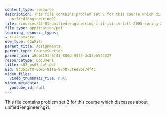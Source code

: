 ```yaml
---
content_type: resource
description: This file contains problem set 2 for this course which discusses about
  unified?engineering?I.
file: /courses/16-01-unified-engineering-i-ii-iii-iv-fall-2005-spring-2006/9c3538f00b2691fa87585fed85234f4c_s02_ps05_sol.pdf
file_type: application/pdf
learning_resource_types:
- Assignments
ocw_type: OCWFile
parent_title: Assignments
parent_type: CourseSection
parent_uid: a6eb2151-6f41-806d-94ff-dc83eb5f4337
resourcetype: Document
title: s02_ps05_sol.pdf
uid: 9c3538f0-0b26-91fa-8758-5fed85234f4c
video_files:
  video_thumbnail_file: null
video_metadata:
  youtube_id: null
---
```

This file contains problem set 2 for this course which discusses about unified?engineering?I.

